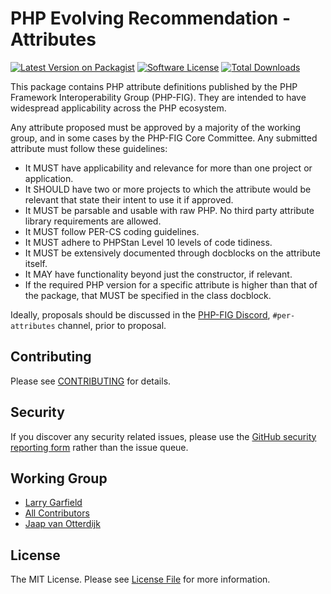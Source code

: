 # PHP Evolving Recommendation - Attributes

[![Latest Version on Packagist][ico-version]][link-packagist]
[![Software License][ico-license]](LICENSE.md)
[![Total Downloads][ico-downloads]][link-downloads]

This package contains PHP attribute definitions published by the PHP Framework Interoperability Group (PHP-FIG).  They are intended to have widespread applicability across the PHP ecosystem.

Any attribute proposed must be approved by a majority of the working group, and in some cases by the PHP-FIG Core Committee.  Any submitted attribute must follow these guidelines:

* It MUST have applicability and relevance for more than one project or application.
* It SHOULD have two or more projects to which the attribute would be relevant that state their intent to use it if approved.
* It MUST be parsable and usable with raw PHP.  No third party attribute library requirements are allowed.
* It MUST follow PER-CS coding guidelines.
* It MUST adhere to PHPStan Level 10 levels of code tidiness.
* It MUST be extensively documented through docblocks on the attribute itself.
* It MAY have functionality beyond just the constructor, if relevant.
* If the required PHP version for a specific attribute is higher than that of the package, that MUST be specified in the class docblock.

Ideally, proposals should be discussed in the [PHP-FIG Discord](https://discord.gg/php-fig), `#per-attributes` channel, prior to proposal.

## Contributing

Please see [CONTRIBUTING](CONTRIBUTING.md) for details.

## Security

If you discover any security related issues, please use the [GitHub security reporting form](https://github.com/php-fig/per-attributes/security) rather than the issue queue.

## Working Group

<!-- Add your own name here -->
- [Larry Garfield][link-crell]
- [All Contributors][link-contributors]
- [Jaap van Otterdijk][link-jaapio]
## License

The MIT License. Please see [License File](LICENSE.md) for more information.

[ico-version]: https://img.shields.io/packagist/v/fig/attributes.svg?style=flat-square
[ico-license]: https://img.shields.io/badge/License-MIT-green.svg?style=flat-square
[ico-downloads]: https://img.shields.io/packagist/dt/fig/attributes.svg?style=flat-square

[link-packagist]: https://packagist.org/packages/fig/attributes
[link-downloads]: https://packagist.org/packages/fig/attributes
[link-crell]: https://github.com/Crell
[link-jaapio]: https://github.com/Jaapio
[link-contributors]: ../../contributors
